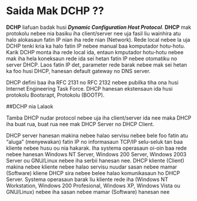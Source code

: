 Saida Mak DCHP ??
================

<strong>DCHP</strong> liafuan badak husi  <strong>_Dynamic Configuration Host Protocol_</strong>. <strong>DHCP</strong> mak protokolu nebee nia basiku iha client/server nee uja fasil liu wainhira atu halo alokasaun fatin IP nian iha rede nian (Network). Rede local nebee la uja DCHP tenki kria ka halo fatin IP nebee manual baa komputador hotu-hotu. Karik DCHP monta iha rede local ida, entaun kmputador hotu-hotu nebee mak iha hela koneksaun rede ida sei hetan fatin IP nebee otomatiku no server DHCP. Laos fatin  IP det, parameter rede barak nebee mak sei hetan ka foo husi DHCP, hanesan default gateway no DNS server.

DHCP defini baa iha RFC 2131 no RFC 2132 nebee pubilka tiha ona husi  Internet Engineering Task Force. DHCP hanesan ekstensaun ida husi protokolu Bootsrapt, Protokolu (BOOTP).

##DCHP nia Lalaok

Tamba DHCP nudar protocol nebee uja iha client/server ida nee maka DHCP iha buat rua, buat rua nee mak DHCP Server no DHCP Client.

DHCP server hanesan makina nebee halao servisu nebee bele foo fatin atu “aluga” (menyewakan) fatin IP no informasaun TCP/IP selu-seluk  tan baa kliente nebee husu ou nia hakarak. Iha systema operasaun oi-oin baa rede nebee hanesan Windows NT Server, Windows 200 Server, Windows 2003 Server ou GNU/Linux nebee iha serbii hanesan nee.
DHCP kliente (Client) makina nebee kliente nebee halao servisu nuudar sasan nebee mamar (Software) kliene DHCP sira nebee belee halao komunikasaun ho DHCP Server.  Systema operasaun barak liu kliente rede iha (Windows NT Workstation, Windows 200 Profesional, Windows XP, Windows Vista ou GNU/Linux) nebee iha sasan nebee mamar (Software) hanesan nee
